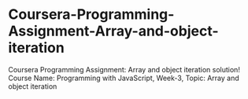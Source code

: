 # Coursera-Programming-Assignment-Array-and-object-iteration
Coursera Programming Assignment: Array and object iteration solution! Course Name: Programming with JavaScript, Week-3, Topic: Array and object iteration
